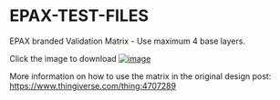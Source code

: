 # EPAX-TEST-FILES

EPAX branded Validation Matrix - Use maximum 4 base layers.

Click the image to download
[![image](https://user-images.githubusercontent.com/11083514/105787236-7cd44d80-5f76-11eb-8383-e673448be374.png)](EPAX_Calibration_Matrix_v2.stl)

More information on how to use the matrix in the original design post: https://www.thingiverse.com/thing:4707289
